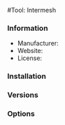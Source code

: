 #Tool: Intermesh

### Information

- Manufacturer:
- Website:
- License:

### Installation

### Versions

### Options